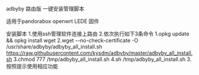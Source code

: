 adbyby 路由版 一键安装管理脚本

适用于pandorabox openwrt LEDE 固件

安装脚本
1.使用ssh管理软件连接上路由
2.依次执行如下3条命令
     1.opkg update && opkg install wget
     2.wget --no-check-certificate -O /usr/share/adbyby/adbyby_all_install.sh https://raw.githubusercontent.com/kysdm/adbyby/master/adbyby_all_install.sh
     3.chmod 777 /tmp/adbyby_all_install.sh
     4.sh /tmp/adbyby_all_install.sh
3.按照提示使用相应功能

